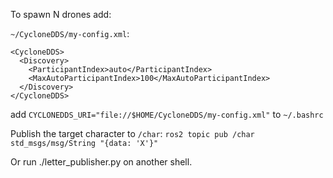 To spawn N drones add:

`~/CycloneDDS/my-config.xml`:

```
<CycloneDDS>
  <Discovery>
    <ParticipantIndex>auto</ParticipantIndex>
    <MaxAutoParticipantIndex>100</MaxAutoParticipantIndex>
  </Discovery>
</CycloneDDS>
```

add `CYCLONEDDS_URI="file://$HOME/CycloneDDS/my-config.xml"` to `~/.bashrc`

Publish the target character to `/char`: `ros2 topic pub /char std_msgs/msg/String "{data: 'X'}"`

Or run ./letter_publisher.py on another shell.

